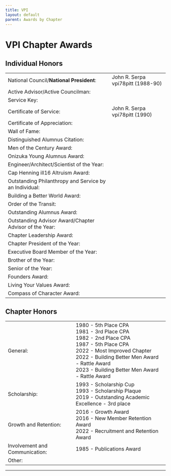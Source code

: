 ```yaml
---
title: VPI
layout: default
parent: Awards by Chapter
---
```


<link rel="stylesheet" href="{{ '/assets/css/by_chapter.css' | relative_url }}">

# VPI Chapter Awards

## Individual Honors

<table>
<tbody>

<tr>
<td>National Council/<b>National President</b>:</td>
<td>John R. Serpa vpi78pitt (1988-90) 
</td></tr>

<tr>
<td>Active Advisor/Active Councilman:</td>
<td>
</td></tr>

<tr>
<td>Service Key:</td>
<td>
</td></tr>

<tr>
<td>Certificate of Service:</td>
<td>John R. Serpa vpi78pitt (1990) 
</td></tr>

<tr>
<td>Certificate of Appreciation:</td>
<td>
</td></tr>

<tr>
<td>Wall of Fame:</td>
<td>
</td></tr>

<tr>
<td>Distinguished Alumnus Citation:</td>
<td>
</td></tr>

<tr>
<td>Men of the Century Award:</td>
<td> 
</td></tr>

<tr>
<td>Onizuka Young Alumnus Award:</td>
<td>
</td></tr>

<tr>
<td>Engineer/Architect/Scientist of the Year:</td>
<td>
</td></tr>

<tr>
<td>Cap Henning ill16 Altruism Award:</td>
<td>
</td></tr>

<tr>
<td>Outstanding Philanthropy and Service by an Individual:</td>
<td>
</td></tr>

<tr>
<td>Building a Better World Award:</td>
<td>
</td></tr>
<tr>

<td>Order of the Transit:</td>
<td>
</td></tr>

<tr>
<td>Outstanding Alumnus Award:</td>
<td>
</td></tr>

<tr>
<td>Outstanding Advisor Award/Chapter Advisor of the Year:</td>
<td>
</td></tr>

<tr>
<td>Chapter Leadership Award:</td>
<td>
</td></tr>

<tr>
<td>Chapter President of the Year:</td>
<td>
</td></tr>

<tr>
<td>Executive Board Member of the Year:</td>
<td>
</td></tr>

<tr>
<td>Brother of the Year:</td>
<td>
</td></tr>

<tr>
<td>Senior of the Year:</td>
<td>
</td></tr>

<tr>
<td>Founders Award:</td>
<td>
</td></tr>

<tr>
<td>Living Your Values Award:</td>
<td>
</td></tr>

<tr>
<td>Compass of Character Award:</td>
<td>
</td></tr>

</tbody>
</table>

## Chapter Honors

<table>
<tbody>

<tr>
<td>General:</td>
<td>1980 - 5th Place CPA
<br>1981 - 3rd Place CPA
<br>1982 - 2nd Place CPA
<br>1987 - 5th Place CPA
<br>2022 - Most Improved Chapter
<br>2022 - Building Better Men Award - Rattle Award
<br>2023 - Building Better Men Award - Rattle Award
</td></tr>

<tr>
<td>Scholarship:</td>
<td>1993 - Scholarship Cup
<br>1993 - Scholarship Plaque
<br>2019 - Outstanding Academic Excellence - 3rd place
</td></tr>

<tr>
<td>Growth and Retention:</td>
<td>2016 - Growth Award
<br>2016 - New Member Retention Award
<br>2022 - Recruitment and Retention Award
</td></tr>

<tr>
<td>Involvement and Communication:</td>
<td>1985 - Publications Award
</td></tr>

<tr>
<td>Other:</td>
<td>
</td></tr>

</tbody>
</table>

---
